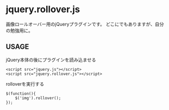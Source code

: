 jquery.rollover.js
===================

画像ロールオーバー用のjQueryプラグインです。
どこにでもありますが、自分の勉強用に。


USAGE
-------------------

jQuery本体の後にプラグインを読み込ませる
```
<script src="jquery.js"></script>
<script src="jquery.rollover.js"></script>
```

rolloverを実行する
```
$(function(){
    $('img').rollover();
});
```

